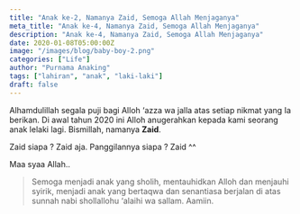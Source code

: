 ```yaml
---
title: "Anak ke-2, Namanya Zaid, Semoga Allah Menjaganya"
meta_title: "Anak ke-4, Namanya Zaid, Semoga Allah Menjaganya"
description: "Anak ke-4, Namanya Zaid, Semoga Allah Menjaganya"
date: 2020-01-08T05:00:00Z
image: "/images/blog/baby-boy-2.png"
categories: ["Life"]
author: "Purnama Anaking"
tags: ["lahiran", "anak", "laki-laki"]
draft: false
---
```


Alhamdulillah segala puji bagi Alloh ‘azza wa jalla atas setiap nikmat yang Ia berikan. Di awal tahun 2020 ini Alloh anugerahkan kepada kami seorang anak lelaki lagi. Bismillah, namanya **Zaid**.

Zaid siapa ? Zaid aja. Panggilannya siapa ? Zaid ^^

Maa syaa Allah..

> Semoga menjadi anak yang sholih, mentauhidkan Alloh dan menjauhi syirik, menjadi anak yang bertaqwa dan senantiasa berjalan di atas sunnah nabi shollallohu ‘alaihi wa sallam. Aamiin.
